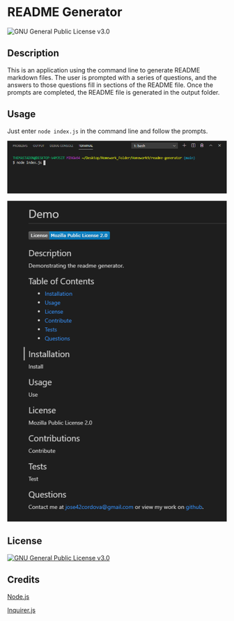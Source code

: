 # README Generator

![GNU General Public License v3.0](https://img.shields.io/badge/Javascript-100%-blue.svg)

## Description

This is an application using the command line to generate README markdown files. The user is prompted with a series of questions, and the answers to those questions fill in sections of the README file. Once the prompts are completed, the README file is generated in the output folder.

## Usage

Just enter `node index.js` in the command line and follow the prompts.

![demo terminal](images/terminal-demo.png)

![demo readme](images/readme-demo.png)

## License

[![GNU General Public License v3.0](https://img.shields.io/badge/License-GNU%20GPLv3-blue.svg)](https://choosealicense.com/licenses/gpl-3.0/)

## Credits

[Node.js](https://nodejs.org/en/)

[Inquirer.js](https://www.npmjs.com/package/inquirer)